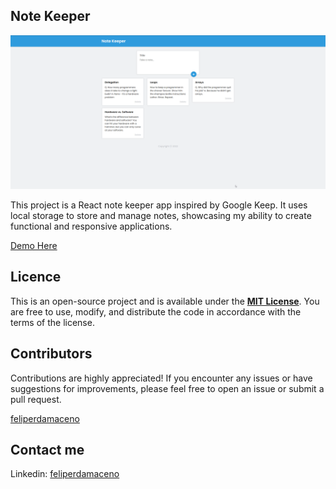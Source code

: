## Note Keeper

![page-showcase](app-showcase/app-showcase.gif)

This project is a React note keeper app inspired by Google Keep. It uses local storage to store and manage notes, showcasing my ability to create functional and responsive applications.

[Demo Here](https://feliperdamaceno.github.io/note-keeper)

## Licence

This is an open-source project and is available under the [**MIT License**](LICENSE). You are free to use, modify, and distribute the code in accordance with the terms of the license.

## Contributors

Contributions are highly appreciated! If you encounter any issues or have suggestions for improvements, please feel free to open an issue or submit a pull request.

[feliperdamaceno](https://github.com/feliperdamaceno)

## Contact me

Linkedin: [feliperdamaceno](https://www.linkedin.com/in/feliperdamaceno)
